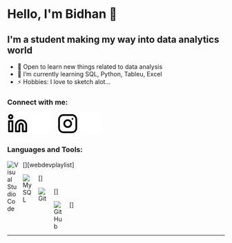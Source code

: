 # Hello, I'm Bidhan 👋 

## I'm a student making my way into data analytics world

- 📖 Open to learn new things related to data analysis
- 🌱 I’m currently learning SQL, Python, Tableu, Excel
- ⚡ Hobbies: I love to sketch alot...

### Connect with me:

[![website](./img/linkedin-light.svg)](https://www.linkedin.com/in/bidhan-bajracharya-b87a5522a#gh-light-mode-only)
[![website](./img/linkedin-dark.svg)](https://www.linkedin.com/in/bidhan-bajracharya-b87a5522a#gh-dark-mode-only)
&nbsp;&nbsp;
[![website](./img/instagram-light.svg)](https://www.instagram.com/fullmetalbajracharya#gh-light-mode-only)
[![website](./img/instagram-dark.svg)](https://www.instagram.com/fullmetalbajracharya#gh-dark-mode-only)

### Languages and Tools:

[<img align="left" alt="Visual Studio Code" width="26px" src="https://cdn.jsdelivr.net/gh/devicons/devicon/icons/vscode/vscode-original.svg" style="padding-right:10px;" />][webdevplaylist]

[<img align="left" alt="MySQL" width="26px" src="https://cdn.jsdelivr.net/gh/devicons/devicon/icons/mysql/mysql-original.svg" style="padding-right:10px;" />]

[<img align="left" alt="Git" width="26px" src="https://cdn.jsdelivr.net/gh/devicons/devicon/icons/git/git-original.svg" style="padding-right:10px;" />]

[<img align="left" alt="GitHub" width="26px" src="https://user-images.githubusercontent.com/3369400/139448065-39a229ba-4b06-434b-bc67-616e2ed80c8f.png" style="padding-right:10px;" />]


<br />
<br />

---

[instagram]: https://www.instagram.com/fullmetalbajracharya
[linkedin]: https://www.linkedin.com/in/bidhan-bajracharya-b87a5522a
